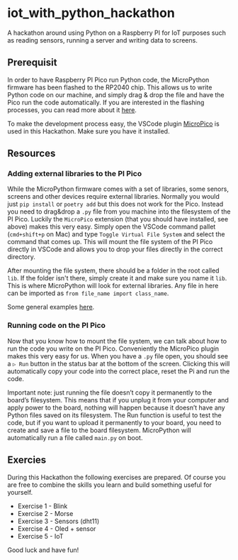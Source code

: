 # iot_with_python_hackathon

A hackathon around using Python on a Raspberry PI for IoT purposes such as reading sensors, running a server and writing data to screens.

## Prerequisit

In order to have Raspberry PI Pico run Python code, the MicroPython firmware has been flashed to the RP2040 chip. This allows us to write Python code on our machine, and simply drag & drop the file and have the Pico run the code automatically. If you are interested in the flashing processes, you can read more about it [here](https://micropython.org/download/RPI_PICO/).

To make the development process easy, the VSCode plugin [MicroPico](https://marketplace.visualstudio.com/items?itemName=paulober.pico-w-go) is used in this Hackathon. Make sure you have it installed.

## Resources

### Adding external libraries to the PI Pico

While the MicroPython firmware comes with a set of libraries, some senors, screens and other devices require external libraries. Normally you would just `pip install` or `poetry add` but this does not work for the Pico. Instead you need to drag&drop a `.py` file from you machine into the filesystem of the PI Pico. Luckily the `MicroPico` extension (that you should have installed, see above) makes this very easy. Simply open the VSCode command pallet (`cmd+shift+p` on Mac) and type `Toggle Virtual File System` and select the command that comes up. This will mount the file system of the PI Pico directly in VSCode and allows you to drop your files directly in the correct directory.

After mounting the file system, there should be a folder in the root called `lib`. If the folder isn't there, simply create it and make sure you name it `lib`. This is where MicroPython will look for external libraries. Any file in here can be imported as `from file_name import class_name`.

Some general examples [here](https://peppe8o.com/adding-external-modules-to-micropython-with-raspberry-pi-pico/).

### Running code on the PI Pico

Now that you know how to mount the file system, we can talk about how to run the code you write on the PI Pico. Conveniently the MicroPico plugin makes this very easy for us. When you have a `.py` file open, you should see a `▷ Run` button in the status bar at the bottom of the screen. Clicking this will automatically copy your code into the correct place, reset the Pi and run the code.

Important note: just running the file doesn’t copy it permanently to the board’s filesystem. This means that if you unplug it from your computer and apply power to the board, nothing will happen because it doesn’t have any Python files saved on its filesystem. The Run function is useful to test the code, but if you want to upload it permanently to your board, you need to create and save a file to the board filesystem. MicroPython will automatically run a file called `main.py` on boot.

## Exercies

During this Hackathon the following exercises are prepared. Of course you are free to combine the skills you learn and build something useful for yourself.

- Exercise 1 - Blink
- Exercise 2 - Morse
- Exercise 3 - Sensors (dht11)
- Exercise 4 - Oled + sensor
- Exercise 5 - IoT

Good luck and have fun!
